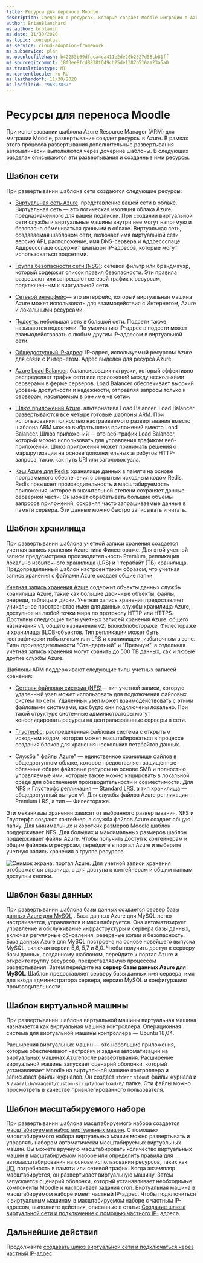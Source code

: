 ```yaml
---
title: Ресурсы для переноса Moodle
description: Сведения о ресурсах, которые создает Moodle миграцию в Azure. К примерам относятся виртуальная сеть Azure, группа безопасности сети и подсеть.
author: BrianBlanchard
ms.author: brblanch
ms.date: 11/30/2020
ms.topic: conceptual
ms.service: cloud-adoption-framework
ms.subservice: plan
ms.openlocfilehash: b42253b69dfaca4ca411e2de20b2527d58cb81ff
ms.sourcegitcommit: 18f3ee8fcd8838f649cb25de1387b516aa23a5a0
ms.translationtype: MT
ms.contentlocale: ru-RU
ms.lasthandoff: 11/30/2020
ms.locfileid: "96327837"
---
```

# <a name="moodle-migration-resources"></a>Ресурсы для переноса Moodle

При использовании шаблона Azure Resource Manager (ARM) для миграции Moodle, развертывание создает ресурсы в Azure. В рамках этого процесса развертывания дополнительные развертывания автоматически выполняются через дочерние шаблоны. В следующих разделах описываются эти развертывания и созданные ими ресурсы.

## <a name="network-template"></a>Шаблон сети

При развертывании шаблона сети создаются следующие ресурсы:

- [Виртуальная сеть Azure](/azure/virtual-network/virtual-networks-overview). представление вашей сети в облаке. Виртуальная сеть — это логическая изоляция облака Azure, предназначенного для вашей подписки. При создании виртуальной сети службы и виртуальные машины внутри нее могут напрямую и безопасно обмениваться данными в облаке. Виртуальная сеть, создаваемая шаблоном сети, включает имя виртуальной сети, версию API, расположение, имя DNS-сервера и Аддрессспаце. Аддрессспаце содержит диапазон IP-адресов, которые могут использоваться подсетями.

- [Группа безопасности сети (NSG)](/azure/virtual-network/network-security-groups-overview): сетевой фильтр или брандмауэр, который содержит список правил безопасности. Эти правила разрешают или запрещают сетевой трафик к ресурсам, подключенным к виртуальной сети.

- [Сетевой интерфейс](/azure/virtual-network/virtual-network-network-interface)— это интерфейс, который виртуальная машина Azure может использовать для взаимодействия с Интернетом, Azure и локальными ресурсами.

- [Подсеть](/azure/virtual-network/virtual-network-manage-subnet). небольшая сеть в большой сети. Подсети также называются подсетями. По умолчанию IP-адрес в подсети может взаимодействовать с любым другим IP-адресом в виртуальной сети.

- [Общедоступный IP-адрес](/azure/virtual-network/public-ip-addresses#:~:text=Public%20IP%20addresses%20enable%20Azure,IP%20assigned%20can%20communicate%20outbound): IP-адрес, используемый ресурсом Azure для связи с Интернетом. Адрес выделен для ресурса Azure.

- [Azure Load Balancer](/azure/virtual-machines/windows/tutorial-load-balancer#:~:text=An%20Azure%20load%20balancer%20is,traffic%20to%20an%20operational%20VM). балансировщик нагрузки, который эффективно распределяет трафик сети или приложений между несколькими серверами в ферме серверов. Load Balancer обеспечивает высокий уровень доступности и надежности, отправляя запросы только к серверам, насылаемым в режиме «в сети».

- [Шлюз приложений Azure](/azure/application-gateway/overview). альтернатива Load Balancer. Load Balancer развертываются все четыре готовые шаблоны ARM. При использовании полностью настраиваемого развертывания вместо шаблона ARM можно выбрать шлюз приложений вместо Load Balancer. Шлюз приложений — это веб-трафик Load Balancer, который можно использовать для управления трафиком веб-приложений. Шлюз приложений может принимать решения о маршрутизации на основе дополнительных атрибутов HTTP-запроса, таких как путь URI или заголовок узла.

- [Кэш Azure для Redis](/azure/azure-cache-for-redis/cache-overview): хранилище данных в памяти на основе программного обеспечения с открытым исходным кодом Redis. Redis повышает производительность и масштабируемость приложения, которое в значительной степени сохраняет данные серверной части. Он может обрабатывать большие объемы запросов приложений, сохраняя часто запрашиваемые данные в памяти сервера. Эти данные можно быстро записывать и читать.

## <a name="storage-template"></a>Шаблон хранилища

При развертывании шаблона учетной записи хранения создается учетная запись хранения Azure типа Филестораже. Для этой учетной записи предусмотрена производительность Premium, репликация локально избыточного хранилища (LRS) и 1 терабайт (ТБ) хранилища. Предопределенный шаблон настроен таким образом, что учетная запись хранения с файлами Azure создает общие папки.

[Учетная запись хранения Azure](/azure/storage/common/storage-account-overview) содержит объекты данных службы хранилища Azure, такие как большие двоичные объекты, файлы, очереди, таблицы и диски. Учетная запись хранения предоставляет уникальное пространство имен для данных службы хранилища Azure, доступное из любой точки мира по протоколу HTTP или HTTPS. Доступны следующие типы учетных записей хранения Azure: общего назначения v1, общего назначения v2, Блоккблобстораже, Филестораже и хранилища BLOB-объектов. Тип репликации может быть географически избыточным или LRS и хранилищем, избыточным в зоне. Типы производительности "Стандартный" и "Премиум", а отдельная учетная запись хранения могут хранить до 500 ТБ данных, как и любые другие службы Azure.

Шаблоны ARM поддерживают следующие типы учетных записей хранения:

- [Сетевая файловая система (NFS)](/windows-server/storage/nfs/nfs-overview)— тип учетной записи, которую удаленный узел может использовать для подключения файловых систем по сети. Удаленный узел может взаимодействовать с этими файловыми системами, как будто они подключены локально. При такой структуре системные администраторы могут консолидировать ресурсы на централизованные серверы в сети.

- [Глустерфс](/azure/virtual-machines/workloads/sap/high-availability-guide-rhel-glusterfs): распределенная файловая система с открытым исходным кодом, которая может масштабироваться в процессе создания блоков для хранения нескольких петабайтов данных.

- Служба " [файлы Azure](/azure/storage/files/storage-files-introduction)" — единственное хранилище файлов в общедоступном облаке, которое предоставляет защищенные облачные общие файловые ресурсы на основе SMB и полностью управляемые ими, которые также можно кэшировать в локальной среде для обеспечения производительности и совместимости. Для NFS и Глустерфс репликация — Standard LRS, а тип хранилища — общедоступный выпуск v1. Для службы файлов Azure репликация — Premium LRS, а тип — Филестораже.

Эти механизмы хранения зависят от выбранного развертывания. NFS и Глустерфс создают контейнер, а служба файлов Azure создает общую папку. Для минимальных и коротких размеров Moodle шаблон поддерживает NFS. Для больших и максимальных размеров шаблон поддерживает файлы Azure. Чтобы получить доступ к контейнерам и общим файловым ресурсам, перейдите в портал Azure и выберите учетную запись хранения в группе ресурсов.

![Снимок экрана: портал Azure. Для учетной записи хранения отображается страница, а для доступа к контейнерам и общим папкам доступны кнопки.](./images/storage-account.png)

## <a name="database-template"></a> Шаблон базы данных

При развертывании шаблона базы данных создается сервер [базы данных Azure для MySQL](/azure/mysql/) . База данных Azure для MySQL легко настраивается, управляется и масштабируется. Она автоматизирует управление и обслуживание инфраструктуры и сервера базы данных, включая регулярные обновления, резервные копии и безопасность. База данных Azure для MySQL построена на основе новейшего выпуска MySQL, включая версии 5,6, 5,7 и 8,0. Чтобы получить доступ к серверу базы данных, созданному шаблоном, перейдите к портал Azure и откройте группу ресурсов, предоставляемую процессом развертывания. Затем перейдите на **сервер базы данных Azure для MySQL**. Шаблон предоставляет серверу базы данных имя сервера, имя для входа администратора сервера, версию MySQL и конфигурацию производительности.

## <a name="virtual-machine-template"></a>Шаблон виртуальной машины

При развертывании шаблона виртуальной машины виртуальная машина назначается как виртуальная машина контроллера. Операционная система для виртуальной машины контроллера — Ubuntu 18,04.

Расширения виртуальных машин — это небольшие приложения, которые обеспечивают настройку и задачи автоматизации на [виртуальных машинах Azure](/azure/virtual-machines/extensions/overview)после развертывания. Расширение виртуальной машины запускает сценарий оболочки, который устанавливает Moodle на виртуальной машине контроллера и записывает файлы журналов. Он создает `stderr` `stdout` файлы журнала и в `/var/lib/waagent/custom-script/download/0/` папке. Эти файлы можно просмотреть в качестве привилегированного пользователя.

## <a name="scale-set-template"></a>Шаблон масштабируемого набора

При развертывании шаблона масштабируемого набора создается [масштабируемый набор виртуальных машин](/azure/virtual-machine-scale-sets/overview). С помощью масштабируемого набора виртуальных машин можно развертывать и управлять набором автоматически масштабируемых виртуальных машин. Вы можете вручную масштабировать количество виртуальных машин в масштабируемом наборе или определить правила для автомасштабирования на основе использования ресурсов, таких как [ЦП](/visualstudio/profiling/average-cpu-utilization), потребность в памяти или сетевой трафик. Когда экземпляр масштабируется, он развертывает виртуальную машину. Затем запускается сценарий оболочки, который устанавливает необходимые компоненты Moodle и настраивает задания cron. Виртуальная машина в масштабируемом наборе имеет частный IP-адрес. Чтобы подключиться к виртуальным машинам в масштабируемом наборе с частным IP-адресом, выполните действия, описанные в статье [Создание шлюза виртуальной сети и подключение с помощью частного IP-](./vpn-gateway.md) адреса.

## <a name="next-steps"></a>Дальнейшие действия

Продолжайте [создавать шлюз виртуальной сети и подключаться через частный IP-адрес](./vpn-gateway.md).
